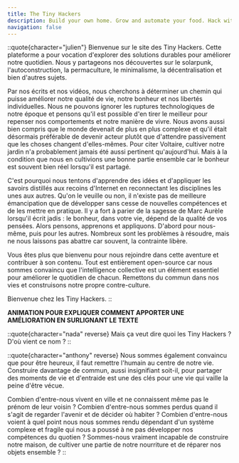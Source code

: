 ```yaml
---
title: The Tiny Hackers
description: Build your own home. Grow and automate your food. Hack with the technology. Share and live with others.
navigation: false
---
```


::quote{character="julien"}
Bienvenue sur le site des Tiny Hackers. Cette plateforme a pour vocation d'explorer des solutions durables pour améliorer notre quotidien. Nous y partageons nos découvertes sur le solarpunk, l'autoconstruction, la permaculture, le minimalisme, la décentralisation et bien d'autres sujets.

Par nos écrits et nos vidéos, nous cherchons à déterminer un chemin qui puisse améliorer notre qualité de vie, notre bonheur et nos libertés individuelles. Nous ne pouvons ignorer les ruptures technologiques de notre époque et pensons qu'il est possible d'en tirer le meilleur pour repenser nos comportements et notre manière de vivre. Nous avons aussi bien compris que le monde devenait de plus en plus complexe et qu'il était désormais préférable de devenir acteur plutôt que d'attendre passivement que les choses changent d'elles-mêmes. Pour citer Voltaire, cultiver notre jardin n'a probablement jamais été aussi pertinent qu'aujourd'hui. Mais à la condition que nous en cultivions une bonne partie ensemble car le bonheur est souvent bien réel lorsqu'il est partagé.

C'est pourquoi nous tentons d'apprendre des idées et d'appliquer les savoirs distillés aux recoins d'Internet en reconnectant les disciplines les unes aux autres. Qu'on le veuille ou non, il n'existe pas de meilleure émancipation que de développer sans cesse de nouvelles compétences et de les mettre en pratique. Il y a fort à parier de la sagesse de Marc Aurèle lorsqu'il écrit jadis : le bonheur, dans votre vie, dépend de la qualité de vos pensées. Alors pensons, apprenons et appliquons. D'abord pour nous-même, puis pour les autres. Nombreux sont les problèmes à résoudre, mais ne nous laissons pas abattre car souvent, la contrainte libère.

Vous êtes plus que bienvenu pour nous rejoindre dans cette aventure et contribuer à son contenu. Tout est entièrement open-source car nous sommes convaincu que l'intelligence collective est un élément essentiel pour améliorer le quotidien de chacun. Remettons du commun dans nos vies et construisons notre propre contre-culture.

Bienvenue chez les Tiny Hackers.
::

**ANIMATION POUR EXPLIQUER COMMENT APPORTER UNE AMÉLIORATION EN SURLIGNANT LE TEXTE**

::quote{character="nada" reverse}
Mais ça veut dire quoi les Tiny Hackers ? D'où vient ce nom ?
::

::quote{character="anthony" reverse}
Nous sommes également convaincu que pour être heureux, il faut remettre l'humain au centre de notre vie. Construire davantage de commun, aussi insignifiant soit-il, pour partager des moments de vie et d'entraide est une des clés pour une vie qui vaille la peine d'être vécue.

Combien d'entre-nous vivent en ville et ne connaissent même pas le prénom de leur voisin ? Combien d'entre-nous sommes perdus quand il s'agit de regarder l'avenir et de décider où habiter ? Combien d'entre-nous voient à quel point nous nous sommes rendu dépendant d'un système complexe et fragile qui nous a poussé à ne pas développer nos compétences du quotien ? Sommes-nous vraiment incapable de construire notre maison, de cultiver une partie de notre nourriture et de réparer nos objets ensemble ?
::
